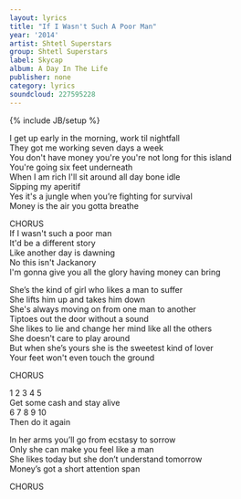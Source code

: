 ```yaml
---
layout: lyrics
title: "If I Wasn't Such A Poor Man"
year: '2014'
artist: Shtetl Superstars
group: Shtetl Superstars
label: Skycap
album: A Day In The Life
publisher: none
category: lyrics
soundcloud: 227595228
---
```


{% include JB/setup %}

I get up early in the morning, work til nightfall  
They got me working seven days a week   
You don't have money you're you're not long for this island  
You're going six feet underneath  
When I am rich I'll sit around all day bone idle  
Sipping my aperitif  
Yes it's a jungle when you’re fighting for survival   
Money is the air you gotta breathe  

CHORUS  
If I wasn't such a poor man  
It'd be a different story  
Like another day is dawning  
No this isn't Jackanory  
I'm gonna give you all the glory having money can bring  
  
She’s the kind of girl who likes a man to suffer  
She lifts him up and takes him down  
She's always moving on from one man to another  
Tiptoes out the door without a sound   
She likes to lie and change her mind like all the others  
She doesn't care to play around  
But when she’s yours she is the sweetest kind of lover  
Your feet won't even touch the ground  

CHORUS  
  
1 2 3 4 5  
Get some cash and stay alive  
6 7 8 9 10  
Then do it again  
  
In her arms you’ll go from ecstasy to sorrow  
Only she can make you feel like a man  
She likes today but she don’t understand tomorrow  
Money’s got a short attention span  

CHORUS  